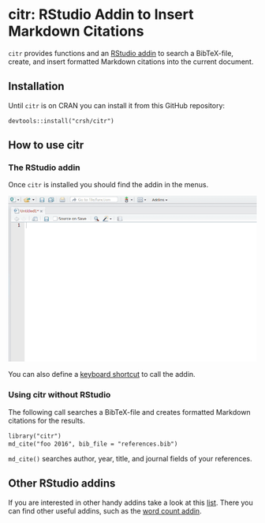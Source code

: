 citr: RStudio Addin to Insert Markdown Citations
================

`citr` provides functions and an [RStudio addin](https://rstudio.github.io/rstudioaddins/) to search a BibTeX-file, create, and insert formatted Markdown citations into the current document.

Installation
------------

Until `citr` is on CRAN you can install it from this GitHub repository:

``` {r}
devtools::install("crsh/citr")
```

How to use citr
---------------

### The RStudio addin

Once `citr` is installed you should find the addin in the menus.

![](inst/images/addin_demo.gif)

You can also define a [keyboard shortcut](https://rstudio.github.io/rstudioaddins/#keyboard-shorcuts) to call the addin.

### Using citr without RStudio

The following call searches a BibTeX-file and creates formatted Markdown citations for the results.

``` {r}
library("citr")
md_cite("foo 2016", bib_file = "references.bib")
```

`md_cite()` searches author, year, title, and journal fields of your references.

Other RStudio addins
--------------------

If you are interested in other handy addins take a look at this [list](https://github.com/daattali/addinslist#readme). There you can find other useful addins, such as the [word count addin](https://github.com/benmarwick/wordcountaddin).
